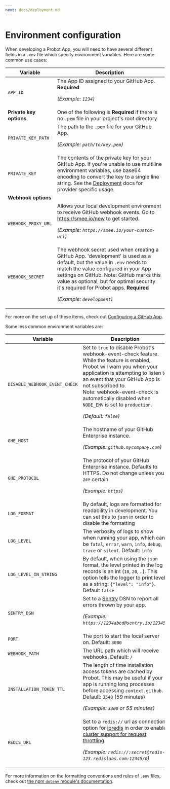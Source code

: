 ```yaml
---
next: docs/deployment.md
---
```


# Environment configuration

When developing a Probot App, you will need to have several different fields in a `.env` file which specify environment variables. Here are some common use cases:

| Variable                | Description                                                                                                                                                                                                                                                                                                                           |
| ----------------------- | ------------------------------------------------------------------------------------------------------------------------------------------------------------------------------------------------------------------------------------------------------------------------------------------------------------------------------------- |
| `APP_ID`                | The App ID assigned to your GitHub App. **Required** <p>_(Example: `1234`)_</p>                                                                                                                                                                                                                                                       |
| **Private key options** | One of the following is **Required** if there is no `.pem` file in your project's root directory                                                                                                                                                                                                                                      |
| `PRIVATE_KEY_PATH`      | The path to the `.pem` file for your GitHub App. <p>_(Example: `path/to/key.pem`)_</p>                                                                                                                                                                                                                                                |
| `PRIVATE_KEY`           | The contents of the private key for your GitHub App. If you're unable to use multiline environment variables, use base64 encoding to convert the key to a single line string. See the [Deployment](deployment.md) docs for provider specific usage.                                                                                   |
| **Webhook options**     |
| `WEBHOOK_PROXY_URL`     | Allows your local development environment to receive GitHub webhook events. Go to https://smee.io/new to get started. <p>_(Example: `https://smee.io/your-custom-url`)_</p>                                                                                                                                                           |
| `WEBHOOK_SECRET`        | The webhook secret used when creating a GitHub App. 'development' is used as a default, but the value in `.env` needs to match the value configured in your App settings on GitHub. Note: GitHub marks this value as optional, but for optimal security it's required for Probot apps. **Required** <p>_(Example: `development`)_</p> |

For more on the set up of these items, check out [Configuring a GitHub App](./development.md#configuring-a-github-app).

Some less common environment variables are:

| Variable                      | Description                                                                                                                                                                                                                                                                                                                                         |
| ----------------------------- | --------------------------------------------------------------------------------------------------------------------------------------------------------------------------------------------------------------------------------------------------------------------------------------------------------------------------------------------------- |
| `DISABLE_WEBHOOK_EVENT_CHECK` | Set to `true` to disable Probot's webhook-event-check feature. While the feature is enabled, Probot will warn you when your application is attempting to listen to an event that your GitHub App is not subscribed to. <br> Note: webhook-event-check is automatically disabled when `NODE_ENV` is set to `production`. <p>_(Default: `false`)_</p> |
| `GHE_HOST`                    | The hostname of your GitHub Enterprise instance. <p>_(Example: `github.mycompany.com`)_</p>                                                                                                                                                                                                                                                         |
| `GHE_PROTOCOL`                | The protocol of your GitHub Enterprise instance. Defaults to HTTPS. Do not change unless you are certain. <p>_(Example: `https`)_</p>                                                                                                                                                                                                               |
| `LOG_FORMAT`                  | By default, logs are formatted for readability in development. You can set this to `json` in order to disable the formatting                                                                                                                                                                                                                        |
| `LOG_LEVEL`                   | The verbosity of logs to show when running your app, which can be `fatal`, `error`, `warn`, `info`, `debug`, `trace` or `silent`. Default: `info`                                                                                                                                                                                                   |
| `LOG_LEVEL_IN_STRING`         | By default, when using the `json` format, the level printed in the log records is an int (`10`, `20`, ..). This option tells the logger to print level as a string: `{"level": "info"}`. Default `false`                                                                                                                                            |
| `SENTRY_DSN`                  | Set to a [Sentry](https://sentry.io/) DSN to report all errors thrown by your app. <p>_(Example: `https://1234abcd@sentry.io/12345`)_</p>                                                                                                                                                                                                           |
| `PORT`                        | The port to start the local server on. Default: `3000`                                                                                                                                                                                                                                                                                              |
| `WEBHOOK_PATH`                | The URL path which will receive webhooks. Default: `/`                                                                                                                                                                                                                                                                                              |
| `INSTALLATION_TOKEN_TTL`      | The length of time installation access tokens are cached by Probot. This may be useful if your app is running long processes before accessing `context.github`. Default: `3540` (59 minutes) <p>_(Example: `3300` or 55 minutes)_</p>                                                                                                               |
| `REDIS_URL`                   | Set to a `redis://` url as connection option for [ioredis](https://github.com/luin/ioredis#connect-to-redis) in order to enable [cluster support for request throttling](https://github.com/octokit/plugin-throttling.js#clustering). <p>_(Example: `redis://:secret@redis-123.redislabs.com:12345/0`)_</p>                                         |

For more information on the formatting conventions and rules of `.env` files, check out [the npm `dotenv` module's documentation](https://www.npmjs.com/package/dotenv#rules).

